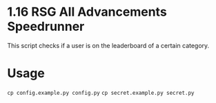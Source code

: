 # 1.16 RSG All Advancements Speedrunner

This script checks if a user is on the leaderboard of a certain category. 

# Usage
`cp config.example.py config.py`
`cp secret.example.py secret.py`
